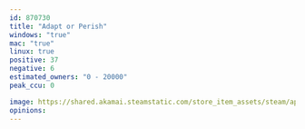 ```yaml
---
id: 870730
title: "Adapt or Perish"
windows: "true"
mac: "true"
linux: true
positive: 37
negative: 6
estimated_owners: "0 - 20000"
peak_ccu: 0

image: https://shared.akamai.steamstatic.com/store_item_assets/steam/apps/870730/header.jpg?t=1568815654
opinions:
---
```

